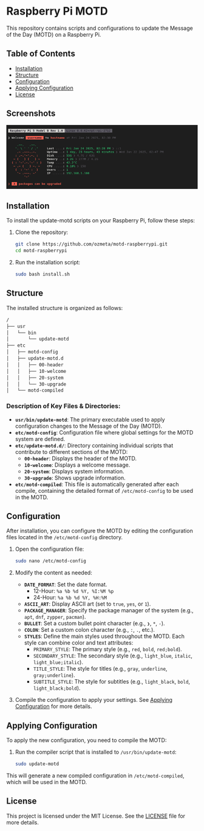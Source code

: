 # Raspberry Pi MOTD

This repository contains scripts and configurations to update the Message of the Day (MOTD) on a Raspberry Pi.

## Table of Contents
- [Installation](#installation)
- [Structure](#structure)
- [Configuration](#configuration)
- [Applying Configuration](#applying-configuration)
- [License](#license)

## Screenshots
![Screenshot 1](assets/screenshots/screenshot1.png)

## Installation

To install the update-motd scripts on your Raspberry Pi, follow these steps:

1. Clone the repository:
    ```sh
    git clone https://github.com/ozmeta/motd-raspberrypi.git
    cd motd-raspberrypi
    ```

2. Run the installation script:
    ```sh
    sudo bash install.sh
    ```

## Structure

The installed structure is organized as follows:

```bash
/
├── usr
│   └── bin
│       └── update-motd
├── etc
│   ├── motd-config
│   ├── update-motd.d
│   │   ├── 00-header
│   │   ├── 10-welcome
│   │   ├── 20-system
│   │   └── 30-upgrade
│   └── motd-compiled
```

### Description of Key Files & Directories:

- **`usr/bin/update-motd`**: The primary executable used to apply configuration changes to the Message of the Day (MOTD).
- **`etc/motd-config`**: Configuration file where global settings for the MOTD system are defined.
- **`etc/update-motd.d/`**: Directory containing individual scripts that contribute to different sections of the MOTD:
    - **`00-header`**: Displays the header of the MOTD.
    - **`10-welcome`**: Displays a welcome message.
    - **`20-system`**: Displays system information.
    - **`30-upgrade`**: Shows upgrade information.
- **`etc/motd-compiled`**: This file is automatically generated after each compile, containing the detailed format of `/etc/motd-config` to be used in the MOTD.

## Configuration

After installation, you can configure the MOTD by editing the configuration files located in the `/etc/motd-config` directory.

1. Open the configuration file:
    ```sh
    sudo nano /etc/motd-config
    ```

2. Modify the content as needed:
    - **`DATE_FORMAT`**: Set the date format.
        - 12-Hour: `%a %b %d %Y, %I:%M %p`
        - 24-Hour: `%a %b %d %Y, %H:%M`
    - **`ASCII_ART`**: Display ASCII art (set to `true`, `yes`, or `1`).
    - **`PACKAGE_MANAGER`**: Specify the package manager of the system (e.g., `apt`, `dnf`, `zypper`, `pacman`).
    - **`BULLET`**: Set a custom bullet point character (e.g., `❯`, `*`, `-`).
    - **`COLON`**: Set a custom colon character (e.g., `:`, `.`, etc.).
    - **`STYLES`**: Define the main styles used throughout the MOTD. Each style can combine color and text attributes:
        - `PRIMARY_STYLE`: The primary style (e.g., `red`, `bold`, `red;bold`).
        - `SECONDARY_STYLE`: The secondary style (e.g., `light_blue`, `italic`, `light_blue;italic`).
        - `TITLE_STYLE`: The style for titles (e.g., `gray`, `underline`, `gray;underline`).
        - `SUBTITLE_STYLE`: The style for subtitles (e.g., `light_black`, `bold`, `light_black;bold`).

3. Compile the configuration to apply your settings. See [Applying Configuration](#applying-configuration) for more details.

## Applying Configuration

To apply the new configuration, you need to compile the MOTD:

1. Run the compiler script that is installed to `/usr/bin/update-motd`:
    ```sh
    sudo update-motd
    ```

This will generate a new compiled configuration in `/etc/motd-compiled`, which will be used in the MOTD.

## License

This project is licensed under the MIT License. See the [LICENSE](LICENSE) file for more details.
